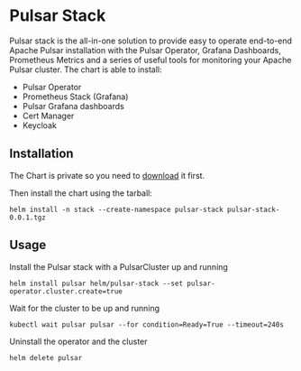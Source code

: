 # Pulsar Stack

Pulsar stack is the all-in-one solution to provide easy to operate end-to-end Apache Pulsar installation with the Pulsar Operator, Grafana Dashboards, Prometheus Metrics and a series of useful tools for monitoring your Apache Pulsar cluster.
The chart is able to install:
- Pulsar Operator
- Prometheus Stack (Grafana)
- Pulsar Grafana dashboards
- Cert Manager
- Keycloak


## Installation
The Chart is private so you need to [download](https://github.com/riptano/pulsar-operator/releases/download/pulsar-stack-0.0.1/pulsar-stack-0.0.1.tgz) it first.

Then install the chart using the tarball:
```
helm install -n stack --create-namespace pulsar-stack pulsar-stack-0.0.1.tgz
```

## Usage

Install the Pulsar stack with a PulsarCluster up and running
```
helm install pulsar helm/pulsar-stack --set pulsar-operator.cluster.create=true
```

Wait for the cluster to be up and running
```
kubectl wait pulsar pulsar --for condition=Ready=True --timeout=240s
```

Uninstall the operator and the cluster
```
helm delete pulsar
```

